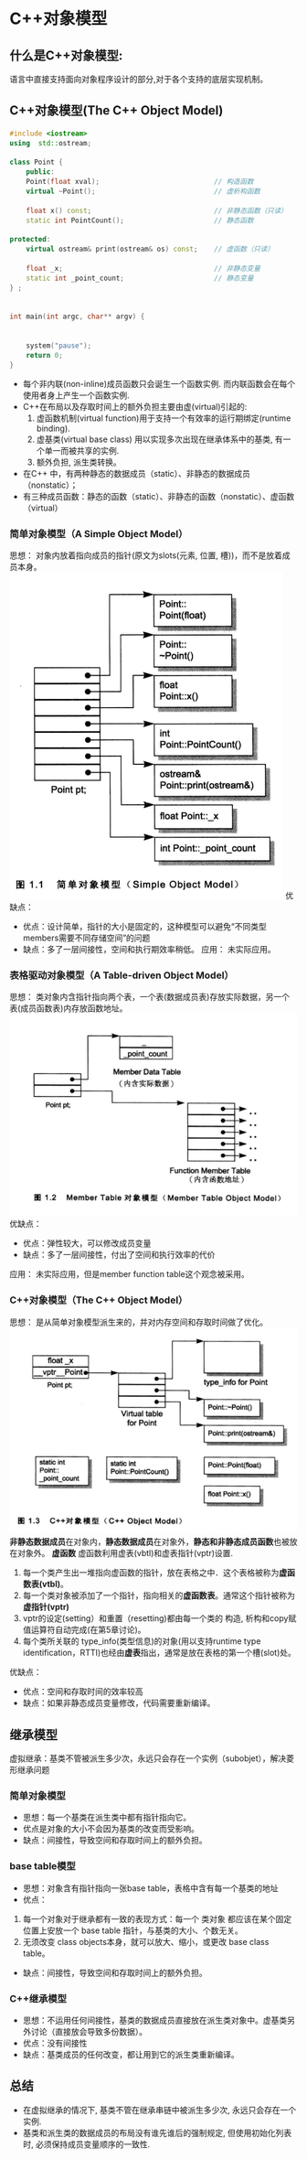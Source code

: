 # C++对象模型
## 什么是C++对象模型:
语言中直接支持面向对象程序设计的部分,对于各个支持的底层实现机制。

## C++对象模型(The C++ Object Model)

```cpp
#include <iostream>
using  std::ostream;
 
class Point {
    public:
    Point(float xval);                            // 构造函数
    virtual ~Point();                             // 虚析构函数
 
    float x() const;                              // 非静态函数（只读）
    static int PointCount();                      // 静态函数
 
protected:
    virtual ostream& print(ostream& os) const;    // 虚函数（只读）
 
    float _x;                                     // 非静态变量
    static int _point_count;                      // 静态变量
} ;
 
 
int main(int argc, char** argv) {
 
 
    system("pause");
    return 0;
}
```
- 每个非内联(non-inline)成员函数只会诞生一个函数实例. 而内联函数会在每个使用者身上产生一个函数实例.
- C++在布局以及存取时间上的额外负担主要由虚(virtual)引起的:
    1. 虚函数机制(virtual function)用于支持一个有效率的运行期绑定(runtime binding).
    2. 虚基类(virtual base class) 用以实现多次出现在继承体系中的基类, 有一个单一而被共享的实例.
    3. 额外负担, 派生类转换。
- 在C++ 中，有两种静态的数据成员（static）、非静态的数据成员（nonstatic）；
- 有三种成员函数：静态的函数（static）、非静态的函数（nonstatic）、虚函数（virtual）

### 简单对象模型（A Simple Object Model）
思想：
对象内放着指向成员的指针(原文为slots(元素, 位置, 槽))，而不是放着成员本身。
![简单对象模型](../images/简单对象模型.png)
优缺点：
- 优点：设计简单，指针的大小是固定的，这种模型可以避免“不同类型members需要不同存储空间”的问题
- 缺点：多了一层间接性，空间和执行期效率稍低。
应用：
未实际应用。

### 表格驱动对象模型（A Table-driven Object Model）
思想：
类对象内含指针指向两个表，一个表(数据成员表)存放实际数据，另一个表(成员函数表)内存放函数地址。
![表格驱动对象模型](../images/表格驱动对象模型.png)
优缺点：
- 优点：弹性较大，可以修改成员变量
- 缺点：多了一层间接性，付出了空间和执行效率的代价

应用：
未实际应用，但是member function table这个观念被采用。

### C++对象模型（The C++ Object Model）
思想：
是从简单对象模型派生来的，并对内存空间和存取时间做了优化。
![C++对象模型](../images/C++对象模型.png)
**非静态数据成员**在对象内，**静态数据成员**在对象外，**静态和非静态成员函数**也被放在对象外。
**虚函数** 虚函数利用虚表(vbtl)和虚表指针(vptr)设置.
1. 每一个类产生出一堆指向虚函数的指针，放在表格之中．这个表格被称为**虚函数表(vtbl)**。
2. 每一个类对象被添加了一个指针，指向相关的**虚函数表**。通常这个指针被称为**虚指针(vptr)**
3. vptr的设定(setting）和重置（resetting)都由每一个类的 构造, 析构和copy赋值运算符自动完成(在第5章讨论)。
4. 每个类所关联的 type_info(类型信息)的对象(用以支持runtime type identification，RTTI)也经由**虚表**指出，通常是放在表格的第一个槽(slot)处。

优缺点：
- 优点：空间和存取时间的效率较高
- 缺点：如果非静态成员变量修改，代码需要重新编译。

## 继承模型
虚拟继承：基类不管被派生多少次，永远只会存在一个实例（subobjet），解决菱形继承问题

### 简单对象模型
- 思想：每一个基类在派生类中都有指针指向它。
- 优点是对象的大小不会因为基类的改变而受影响。
- 缺点：间接性，导致空间和存取时间上的额外负担。

### base table模型
- 思想：对象含有指针指向一张base table，表格中含有每一个基类的地址
- 优点：
1. 每一个对象对于继承都有一致的表现方式：每一个 类对象 都应该在某个固定位置上安放一个 base table 指针，与基类的大小、个数无关。
2. 无须改变 class objects本身，就可以放大、缩小，或更改 base class table。
- 缺点：间接性，导致空间和存取时间上的额外负担。

### C++继承模型
- 思想：不运用任何间接性，基类的数据成员直接放在派生类对象中。虚基类另外讨论（直接放会导致多份数据）。
- 优点：没有间接性
- 缺点：基类成员的任何改变，都让用到它的派生类重新编译。

## 总结
- 在虚拟继承的情况下, 基类不管在继承串链中被派生多少次, 永远只会存在一个实例.
- 基类和派生类的数据成员的布局没有谁先谁后的强制规定, 但使用初始化列表时, 必须保持成员变量顺序的一致性.
